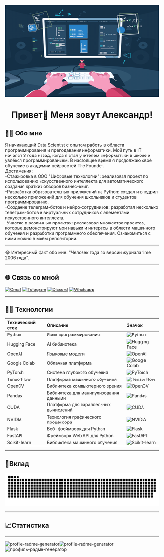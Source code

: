 <br clear="both">

<div align="center">
  <img height="300" width="600" src="https://github.com/AlexChek51/AlexChek51/blob/main/booting-up-developer-economy-how-tech-startups-are-helping-coders-build-and-test-software-faster.gif"  />
</div>

###

<h1 align="center">Привет👋 Меня зовут Александр!</h1>

###
## 👨‍💻 Обо мне
Я начинающий Data Scientist с опытом работы в области программирования и преподавания информатики. Мой путь в IT начался 3 года назад, когда я стал учителем информатики в школе и увлёкся программированием. В настоящее время я продолжаю своё обучение в академии нейросетей The Founder.
<br>Достижения:
<br>-Стажировка в ООО "Цифровые технологии": реализовал проект по использованию искусственного интеллекта для автоматического создания кратких обзоров бизнес-книг.
<br>-Разработка образовательных приложений на Python: создал и внедрил несколько приложений для обучения школьников и студентов программированию.
<br>-Создание телеграм-ботов и нейро-сотрудников: разработал несколько телеграм-ботов и виртуальных сотрудников с элементами искусственного интеллекта.
<br>-Участие в различных проектах: реализовал множество проектов, которые демонстрируют мои навыки и интересы в области машинного обучения и разработки программного обеспечения. Ознакомиться с ними можно в моём репозитории.</p>

___

😂 Интересный факт обо мне: "Человек года по версии журнала time 2006 года".
___

## 🌐 Связь со мной

[![Gmail](https://img.shields.io/static/v1?message=Gmail&logo=gmail&label=&color=D14836&logoColor=white&labelColor=&style=for-the-badge)](sasha.checkulin@gmail.com)
[![Telegram](https://img.shields.io/static/v1?message=Telegram&logo=telegram&label=&color=30A0E0&logoColor=white&labelColor=&style=for-the-badge)](https://t.me/alalch)
[![Discord](https://img.shields.io/badge/Discord-%237289DA.svg?logo=discord&logoColor=white&labelColor=&style=for-the-badge)](https://discord.gg/marcus9503)
[![Whatsapp](https://img.shields.io/static/v1?message=Whatsapp&logo=whatsapp&label=&color=25D366&logoColor=white&labelColor=&style=for-the-badge)](https://wa.me/+79828076773)

___

## 🧑‍💻 Технологии

<div>

| Технический стек | Описание                                | Значок                                                                                              |
| :--------------- | :---------------------------------------| :-------------------------------------------------------------------------------------------------- |
| Python           | Язык программирования                   | ![Python](https://img.shields.io/badge/Python-Programming%20Language-blue)                          |
| Hugging Face     | AI библиотека                           | ![Hugging Face](https://img.shields.io/badge/Hugging%20Face-AI%20Library-ff69b4)                    |
| OpenAI           | Языковые модели                         | ![OpenAI](https://img.shields.io/badge/OpenAI-Language%20Models-00cc55)                             |
| Google Colab     | Облачная платформа                      | ![Google Colab](https://img.shields.io/badge/Google%20Colab-Notebooks-yellow)                       |
| PyTorch          | Система глубокого обучения              | ![PyTorch](https://img.shields.io/badge/PyTorch-Deep%20Learning-red)                                |
| TensorFlow       | Платформа машинного обучения            | ![TensorFlow](https://img.shields.io/badge/TensorFlow-Machine%20Learning-blue)                      |
| OpenCV           | Библиотека компьютерного зрения         | ![OpenCV](https://img.shields.io/badge/OpenCV-Computer%20Vision-brightgreen)                        |
| Pandas           | Библиотека для манипулирования данными  | ![Pandas](https://img.shields.io/badge/Pandas-Data%20Manipulation-blueviolet)                       |
| CUDA             | Платформа для параллельных вычислений   | ![CUDA](https://img.shields.io/badge/CUDA-Parallel%20Computing-darkorange)                          |
| NVIDIA           | Технология графического процессора      | ![NVIDIA](https://img.shields.io/badge/NVIDIA-GPU%20Technology-76b900)                              |
| Flask            | Веб-фреймворк для Python                | ![Flask](https://img.shields.io/badge/Flask-Web%20Framework-yellow)                                 |
| FastAPI          | Фреймворк Web API для Python            | ![FastAPI](https://img.shields.io/badge/FastAPI-Web%20API%20Framework-green)                        |
| Scikit-learn     | Библиотека машинного обучения           | ![Scikit-learn](https://img.shields.io/badge/Scikit%20learn-Machine%20Learning-lightgreen)          |

</div>

___

## 🚩Вклад

![Snake animation Contribution Graph](https://raw.githubusercontent.com/happydeveloper0305/happydeveloper0305/output/github-contribution-grid-snake-dark.svg)
___

## 📈Статистика
___

<img align="left" height="auto" width={300} src="https://github-readme-stats.vercel.app/api?username=AlexChek51&show_icons=true&theme=dark&locale=en&hide_border=false" alt="profile-radme-generator" />


<img align="left" height="auto" width={300} src="https://github-readme-streak-stats.herokuapp.com/?user=AlexChek51&theme=dark&mode=weekly&hide_border=false&locale=en" alt="profile-radme-generator" />


<img align="left" height="auto" width={300} src="https://github-readme-stats.vercel.app/api/top-langs/?username=AlexChek51&theme=dark&hide_border=false" alt ="профиль-радме-генератор" />

